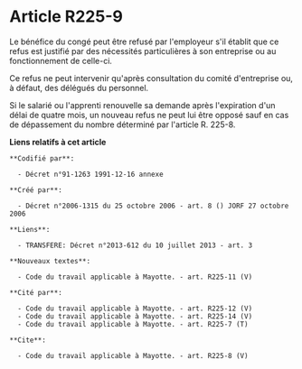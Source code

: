 # Article R225-9

Le bénéfice du congé peut être refusé par l'employeur s'il établit que ce refus est justifié par des nécessités particulières
à son entreprise ou au fonctionnement de celle-ci.

Ce refus ne peut intervenir qu'après consultation du comité d'entreprise ou, à défaut, des délégués du personnel.

Si le salarié ou l'apprenti renouvelle sa demande après l'expiration d'un délai de quatre mois, un nouveau refus ne peut lui
être opposé sauf en cas de dépassement du nombre déterminé par l'article R. 225-8.

**Liens relatifs à cet article**

	**Codifié par**:

	  - Décret n°91-1263 1991-12-16 annexe

	**Créé par**:

	  - Décret n°2006-1315 du 25 octobre 2006 - art. 8 () JORF 27 octobre 2006

	**Liens**:

	  - TRANSFERE: Décret n°2013-612 du 10 juillet 2013 - art. 3

	**Nouveaux textes**:

	  - Code du travail applicable à Mayotte. - art. R225-11 (V)

	**Cité par**:

	  - Code du travail applicable à Mayotte. - art. R225-12 (V)
	  - Code du travail applicable à Mayotte. - art. R225-14 (V)
	  - Code du travail applicable à Mayotte. - art. R225-7 (T)

	**Cite**:

	  - Code du travail applicable à Mayotte. - art. R225-8 (V)
